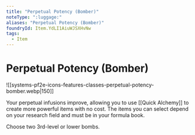 ```yaml
---
title: "Perpetual Potency (Bomber)"
noteType: ":luggage:"
aliases: "Perpetual Potency (Bomber)"
foundryId: Item.YdLI1AiuWJSXHvNw
tags:
  - Item
---
```


# Perpetual Potency (Bomber)
![[systems-pf2e-icons-features-classes-perpetual-potency-bomber.webp|150]]

Your perpetual infusions improve, allowing you to use [[Quick Alchemy]] to create more powerful items with no cost. The items you can select depend on your research field and must be in your formula book.

Choose two 3rd-level or lower bombs.
